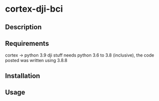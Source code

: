 # cortex-dji-bci

## Description


## Requirements
cortex -> python 3.9 
dji stuff needs python 3.6 to 3.8 (inclusive), the code posted was written using 3.8.8

## Installation

## Usage
